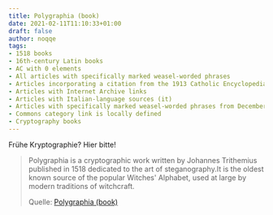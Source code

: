 ```yaml
---
title: Polygraphia (book)
date: 2021-02-11T11:10:33+01:00
draft: false
author: noqqe
tags:
- 1518 books
- 16th-century Latin books
- AC with 0 elements
- All articles with specifically marked weasel-worded phrases
- Articles incorporating a citation from the 1913 Catholic Encyclopedia with Wikisource reference
- Articles with Internet Archive links
- Articles with Italian-language sources (it)
- Articles with specifically marked weasel-worded phrases from December 2020
- Commons category link is locally defined
- Cryptography books
---
```


Frühe Kryptographie? Hier bitte!

> Polygraphia is a  cryptographic work written by Johannes Trithemius published
> in 1518 dedicated to the art of steganography.It is the oldest known source of
> the popular Witches' Alphabet, used at large by modern traditions of
> witchcraft.
>
> Quelle: [Polygraphia (book)](https://en.wikipedia.org/wiki/Polygraphia_(book))
